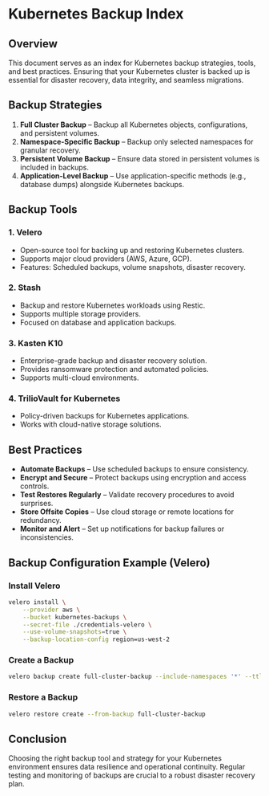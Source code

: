 # Kubernetes Backup Index

## Overview
This document serves as an index for Kubernetes backup strategies, tools, and best practices. Ensuring that your Kubernetes cluster is backed up is essential for disaster recovery, data integrity, and seamless migrations.

## Backup Strategies
1. **Full Cluster Backup** – Backup all Kubernetes objects, configurations, and persistent volumes.
2. **Namespace-Specific Backup** – Backup only selected namespaces for granular recovery.
3. **Persistent Volume Backup** – Ensure data stored in persistent volumes is included in backups.
4. **Application-Level Backup** – Use application-specific methods (e.g., database dumps) alongside Kubernetes backups.

## Backup Tools
### 1. Velero
- Open-source tool for backing up and restoring Kubernetes clusters.
- Supports major cloud providers (AWS, Azure, GCP).
- Features: Scheduled backups, volume snapshots, disaster recovery.

### 2. Stash
- Backup and restore Kubernetes workloads using Restic.
- Supports multiple storage providers.
- Focused on database and application backups.

### 3. Kasten K10
- Enterprise-grade backup and disaster recovery solution.
- Provides ransomware protection and automated policies.
- Supports multi-cloud environments.

### 4. TrilioVault for Kubernetes
- Policy-driven backups for Kubernetes applications.
- Works with cloud-native storage solutions.

## Best Practices
- **Automate Backups** – Use scheduled backups to ensure consistency.
- **Encrypt and Secure** – Protect backups using encryption and access controls.
- **Test Restores Regularly** – Validate recovery procedures to avoid surprises.
- **Store Offsite Copies** – Use cloud storage or remote locations for redundancy.
- **Monitor and Alert** – Set up notifications for backup failures or inconsistencies.

## Backup Configuration Example (Velero)
### Install Velero
```sh
velero install \
    --provider aws \
    --bucket kubernetes-backups \
    --secret-file ./credentials-velero \
    --use-volume-snapshots=true \
    --backup-location-config region=us-west-2
```

### Create a Backup
```sh
velero backup create full-cluster-backup --include-namespaces '*' --ttl 72h
```

### Restore a Backup
```sh
velero restore create --from-backup full-cluster-backup
```

## Conclusion
Choosing the right backup tool and strategy for your Kubernetes environment ensures data resilience and operational continuity. Regular testing and monitoring of backups are crucial to a robust disaster recovery plan.